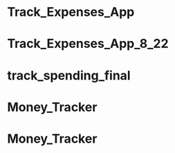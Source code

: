 # Track_Expenses_App
# Track_Expenses_App_8_22
# track_spending_final
# Money_Tracker
# Money_Tracker

